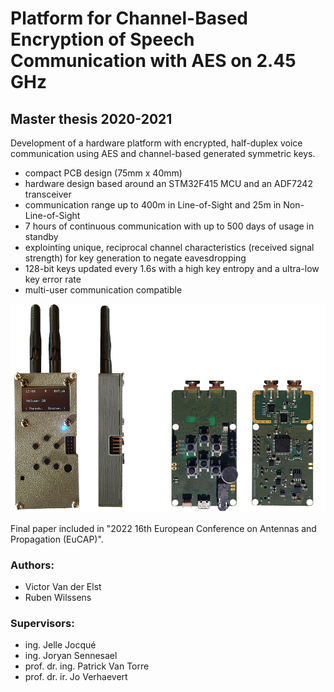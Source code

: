 # Platform for Channel-Based Encryption of Speech Communication with AES on 2.45 GHz
## Master thesis 2020-2021
Development of a hardware platform with encrypted, half-duplex voice communication using AES and channel-based generated symmetric keys.
- compact PCB design (75mm x 40mm)
- hardware design based around an STM32F415 MCU and an ADF7242 transceiver
- communication range up to 400m in Line-of-Sight and 25m in Non-Line-of-Sight
- 7 hours of continuous communication with up to 500 days of usage in standby
- explointing unique, reciprocal channel characteristics (received signal strength) for key generation to negate eavesdropping
- 128-bit keys updated every 1.6s with a high key entropy and a ultra-low key error rate
- multi-user communication compatible

<p align="center">
    <img src="/Images/Final_product.png">
</p>

Final paper included in "2022 16th European Conference on Antennas and Propagation (EuCAP)".

### Authors:
- Victor Van der Elst
- Ruben Wilssens

### Supervisors:
- ing. Jelle Jocqué
- ing. Joryan Sennesael
- prof. dr. ing. Patrick Van Torre
- prof. dr. ir. Jo Verhaevert
